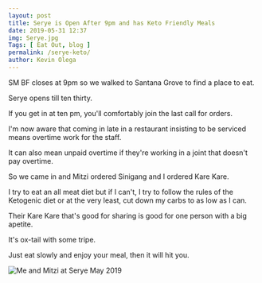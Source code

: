 ```yaml
--- 
layout: post 
title: Serye is Open After 9pm and has Keto Friendly Meals
date: 2019-05-31 12:37
img: Serye.jpg
Tags: [ Eat Out, blog ]
permalink: /serye-keto/ 
author: Kevin Olega 
--- 
```

SM BF closes at 9pm so we walked to Santana Grove to find a place to eat.

Serye opens till ten thirty.

If you get in at ten pm, you'll comfortably join the last call for orders.

I'm now aware that coming in late in a restaurant insisting to be serviced means overtime work for the staff.

It can also mean unpaid overtime if they're working in a joint that doesn't pay overtime.

So we came in and Mitzi ordered Sinigang and I ordered Kare Kare.

I try to eat an all meat diet but if I can't, I try to follow the rules of the Ketogenic diet or at the very least, cut down my carbs to as low as I can.

Their Kare Kare that's good for sharing is good for one person with a big apetite.

It's ox-tail with some tripe.

Just eat slowly and enjoy your meal, then it will hit you.

![Me and Mitzi at Serye May 2019](https://raw.githubusercontent.com/kevinolega/philippineislandliving/master/images/Serye.jpg)